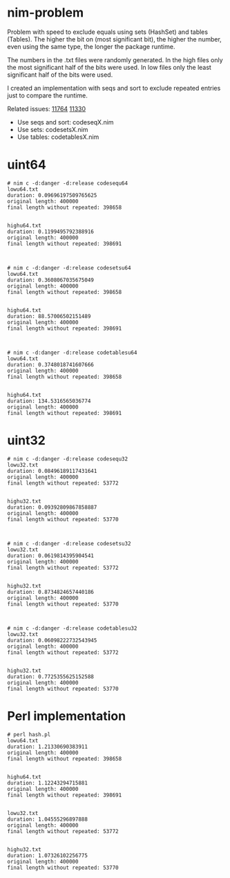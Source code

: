 # nim-problem
Problem with speed to exclude equals using sets (HashSet) and tables (Tables). The higher the bit on (most significant bit), the higher the number, even using the same type, the longer the package runtime.

The numbers in the .txt files were randomly generated. In the high files only the most significant half of the bits were used. In low files only the least significant half of the bits were used.

I created an implementation with seqs and sort to exclude repeated entries just to compare the runtime.

Related issues: [11764](https://github.com/nim-lang/Nim/issues/11764 "11764") [11330](https://github.com/nim-lang/Nim/issues/11330)

* Use seqs and sort: codeseqX.nim
* Use sets: codesetsX.nim
* Use tables: codetablesX.nim

# uint64
```
# nim c -d:danger -d:release codesequ64
lowu64.txt
duration: 0.09696197509765625
original length: 400000
final length without repeated: 398658


highu64.txt
duration: 0.1199495792388916
original length: 400000
final length without repeated: 398691



# nim c -d:danger -d:release codesetsu64
lowu64.txt
duration: 0.3608067035675049
original length: 400000
final length without repeated: 398658


highu64.txt
duration: 88.57006502151489
original length: 400000
final length without repeated: 398691



# nim c -d:danger -d:release codetablesu64
lowu64.txt
duration: 0.3748018741607666
original length: 400000
final length without repeated: 398658


highu64.txt
duration: 134.5316565036774
original length: 400000
final length without repeated: 398691
```

# uint32
```
# nim c -d:danger -d:release codesequ32
lowu32.txt
duration: 0.08496189117431641
original length: 400000
final length without repeated: 53772


highu32.txt
duration: 0.09392809867858887
original length: 400000
final length without repeated: 53770



# nim c -d:danger -d:release codesetsu32
lowu32.txt
duration: 0.0619814395904541
original length: 400000
final length without repeated: 53772


highu32.txt
duration: 0.8734824657440186
original length: 400000
final length without repeated: 53770



# nim c -d:danger -d:release codetablesu32
lowu32.txt
duration: 0.06098222732543945
original length: 400000
final length without repeated: 53772


highu32.txt
duration: 0.7725355625152588
original length: 400000
final length without repeated: 53770
```

# Perl implementation
```
# perl hash.pl
lowu64.txt
duration: 1.21330690383911
original length: 400000
final length without repeated: 398658


highu64.txt
duration: 1.12243294715881
original length: 400000
final length without repeated: 398691


lowu32.txt
duration: 1.04555296897888
original length: 400000
final length without repeated: 53772


highu32.txt
duration: 1.07326102256775
original length: 400000
final length without repeated: 53770
```
